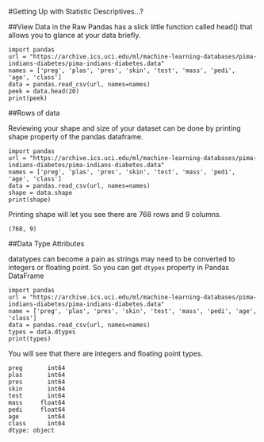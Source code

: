 #Getting Up with Statistic Descriptives...?

##View Data in the Raw
Pandas has a slick little function called head() that allows you to glance at your data briefly. 
```
import pandas
url = "https://archive.ics.uci.edu/ml/machine-learning-databases/pima-indians-diabetes/pima-indians-diabetes.data"
names = ['preg', 'plas', 'pres', 'skin', 'test', 'mass', 'pedi', 'age', 'class']
data = pandas.read_csv(url, names=names)
peek = data.head(20)
print(peek)
```

##Rows of data

Reviewing your shape and size of your dataset can be done by printing shape property of the pandas dataframe. 

```
import pandas
url = "https://archive.ics.uci.edu/ml/machine-learning-databases/pima-indians-diabetes/pima-indians-diabetes.data"
names = ['preg', 'plas', 'pres', 'skin', 'test', 'mass', 'pedi', 'age', 'class']
data = pandas.read_csv(url, names=names)
shape = data.shape
print(shape)
```
Printing shape will let you see there are 768 rows and 9 columns. 
```
(768, 9)
```

##Data Type Attributes

datatypes can become a pain as strings may need to be converted to integers or floating point. So you can get `dtypes` property in Pandas DataFrame

```
import pandas
url = "https://archive.ics.uci.edu/ml/machine-learning-databases/pima-indians-diabetes/pima-indians-diabetes.data"
name = ['preg', 'plas', 'pres', 'skin', 'test', 'mass', 'pedi', 'age', 'class']
data = pandas.read_csv(url, names=names)
types = data.dtypes
print(types)
```

You will see that there are integers and floating point types. 

```
preg       int64
plas       int64
pres       int64
skin       int64
test       int64
mass     float64
pedi     float64
age        int64
class      int64
dtype: object
```


